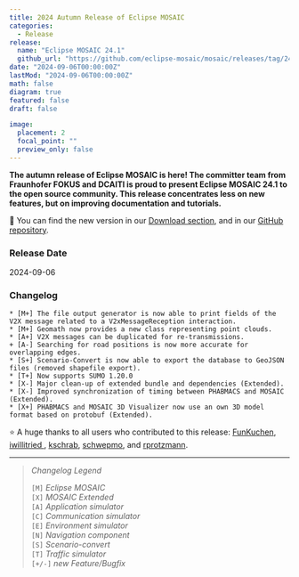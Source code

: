 ```yaml
---
title: 2024 Autumn Release of Eclipse MOSAIC
categories:
  - Release
release:
  name: "Eclipse MOSAIC 24.1"
  github_url: "https://github.com/eclipse-mosaic/mosaic/releases/tag/24.1"
date: "2024-09-06T00:00:00Z"
lastMod: "2024-09-06T00:00:00Z"
math: false
diagram: true
featured: false
draft: false

image:
  placement: 2
  focal_point: ""
  preview_only: false
---
```


**The autumn release of Eclipse MOSAIC is here! The committer team from Fraunhofer FOKUS and DCAITI is proud to present Eclipse MOSAIC 24.1 to the open source community.
This release concentrates less on new features, but on improving documentation and tutorials.**

:rocket: You can find the new version in our [Download section](/download), and in our [GitHub repository](https://github.com/eclipse-mosaic/mosaic). 

### Release Date
2024-09-06

### Changelog

```shell
* [M+] The file output generator is now able to print fields of the V2X message related to a V2xMessageReception interaction.
* [M+] Geomath now provides a new class representing point clouds.
* [A+] V2X messages can be duplicated for re-transmissions.
+ [A-] Searching for road positions is now more accurate for overlapping edges.
* [S+] Scenario-Convert is now able to export the database to GeoJSON files (removed shapefile export).
* [T+] Now supports SUMO 1.20.0
* [X-] Major clean-up of extended bundle and dependencies (Extended).
* [X-] Improved synchronization of timing between PHABMACS and MOSAIC (Extended).
* [X+] PHABMACS and MOSAIC 3D Visualizer now use an own 3D model format based on protobuf (Extended).
```

:star: A huge thanks to all users who contributed to this release:
[ <i class="fab fa-github"></i> FunKuchen](https://github.com/FunKuchen),
[ <i class="fab fa-github"></i> iwillitried ](https://github.com/iwillitried ),
[ <i class="fab fa-github"></i> kschrab](https://github.com/kschrab),
[ <i class="fab fa-github"></i> schwepmo](https://github.com/schwepmo), and
[ <i class="fab fa-github"></i> rprotzmann](https://github.com/rprotzmann).

---

> _Changelog Legend_
>   
> `[M]` _Eclipse MOSAIC_\
> `[X]` _MOSAIC Extended_\
> `[A]` _Application simulator_\
> `[C]` _Communication simulator_\
> `[E]` _Environment simulator_\
> `[N]` _Navigation component_\
> `[S]` _Scenario-convert_\
> `[T]` _Traffic simulator_\
> `[+/-]` _new Feature/Bugfix_